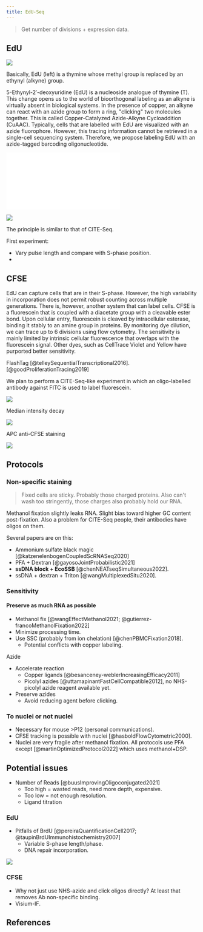 ```yaml
---
title: EdU-Seq
---
```


> Get number of divisions + expression data.

## EdU

<aside>

![](./eduthy.svg)

Basically, EdU (left) is a thymine whose methyl group is replaced by an ethynyl (alkyne) group.

</aside>

5-Ethynyl-2′-deoxyuridine (EdU) is a nucleoside analogue of thymine (T).
This change opens us to the world of bioorthogonal labeling as an alkyne is virtually absent in biological systems.
In the presence of copper, an alkyne can react with an azide group to form a ring, "clicking" two molecules together.
This is called Copper-Catalyzed Azide-Alkyne Cycloaddition (CuAAC).
Typically, cells that are labelled with EdU are visualized with an azide fluorophore.
However, this tracing information cannot be retrieved in a single-cell sequencing system.
Therefore, we propose labeling EdU with an azide-tagged barcoding oligonucleotide.


![](./EdU_barcode_click.pdf)

![](./surface.png)

The principle is similar to that of CITE-Seq.

First experiment:
- Vary pulse length and compare with S-phase position.
-

## CFSE

EdU can capture cells that are in their S-phase.
However, the high variability in incorporation does not permit robust counting across multiple generations.
There is, however, another system that can label cells.
CFSE is a fluorescein that is coupled with a diacetate group with a cleavable ester bond.
Upon cellular entry, fluorescein is cleaved by intracellular esterase, binding it stably to an amine group in proteins.
By monitoring dye dilution, we can trace up to 6 divisions using flow cytometry.
The sensitivity is mainly limited by intrinsic cellular fluorescence that overlaps with the fluorescein signal.
Other dyes, such as CellTrace Violet and Yellow have purported better sensitivity.

FlashTag [@telleySequentialTranscriptional2016]. [@goodProliferationTracing2019]

We plan to perform a CITE-Seq-like experiment in which an oligo-labelled antibody against FITC is used to label fluorescein.

![](./cfse_dilution.png)

<aside>
Median intensity decay
</aside>

![](./cfse_curve.png)


<aside>
APC anti-CFSE staining
</aside>

![](./stain.png)

## Protocols

### Non-specific staining

> Fixed cells are sticky. Probably those charged proteins.
> Also can't wash too stringently, those charges also probably hold our RNA.

Methanol fixation slightly leaks RNA. Slight bias toward higher GC content post-fixation.
Also a problem for CITE-Seq people, their antibodies have oligos on them.

Several papers are on this:
- Ammonium sulfate black magic [@katzenelenbogenCoupledScRNASeq2020]
- PFA + Dextran [@gayosoJointProbabilistic2021]
- **ssDNA block + EcoSSB** [@chenNEATseqSimultaneous2022].
- ssDNA + dextran + Triton [@wangMultiplexedSitu2020].

### Sensitivity

#### Preserve as much RNA as possible

- Methanol fix [@wangEffectMethanol2021; @gutierrez-francoMethanolFixation2022]
- Minimize processing time.
- Use SSC (probably from ion chelation) [@chenPBMCFixation2018].
  - Potential conflicts with copper labeling.

Azide
- Accelerate reaction
  - Copper ligands [@besanceney-weblerIncreasingEfficacy2011]
  - Picolyl azides [@uttamapinantFastCellCompatible2012], no NHS-picolyl azide reagent available yet.
- Preserve azides
  - Avoid reducing agent before clicking.


### To nuclei or not nuclei
- Necessary for mouse >P12 (personal communications).
- CFSE tracking is possible with nuclei [@hasboldFlowCytometric2000].
- Nuclei are very fragile after methanol fixation.
  All protocols use PFA except [@martinOptimizedProtocol2022] which uses methanol+DSP.

## Potential issues

- Number of Reads [@buusImprovingOligoconjugated2021]
  - Too high = wasted reads, need more depth, expensive.
  - Too low = not enough resolution.
  - Ligand titration

### EdU

- Pitfalls of BrdU [@pereiraQuantificationCell2017; @taupinBrdUImmunohistochemistry2007]
  - Variable S-phase length/phase.
  - DNA repair incorporation.

![](./edupulse.png)


### CFSE

- Why not just use NHS-azide and click oligos directly? At least that removes Ab non-specific binding.
- Visium-IF.

## References